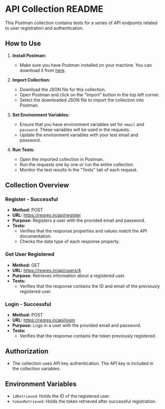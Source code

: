 # API Collection README

This Postman collection contains tests for a series of API endpoints related to user registration and authentication.

## How to Use

1. **Install Postman:**
   - Make sure you have Postman installed on your machine. You can download it from [here](https://www.postman.com/downloads/).

2. **Import Collection:**
   - Download the JSON file for this collection.
   - Open Postman and click on the "Import" button in the top left corner.
   - Select the downloaded JSON file to import the collection into Postman.

3. **Set Environment Variables:**
   - Ensure that you have environment variables set for `email` and `password`. These variables will be used in the requests.
   - Update the environment variables with your test email and password.

4. **Run Tests:**
   - Open the imported collection in Postman.
   - Run the requests one by one or run the entire collection.
   - Monitor the test results in the "Tests" tab of each request.

## Collection Overview

### Register - Successful
- **Method:** POST
- **URL:** https://reqres.in/api/register
- **Purpose:** Registers a user with the provided email and password.
- **Tests:**
  - Verifies that the response properties and values match the API documentation.
  - Checks the data type of each response property.

### Get User Registered
- **Method:** GET
- **URL:** https://reqres.in/api/users/4
- **Purpose:** Retrieves information about a registered user.
- **Tests:**
  - Verifies that the response contains the ID and email of the previously registered user.

### Login - Successful
- **Method:** POST
- **URL:** https://reqres.in/api/login
- **Purpose:** Logs in a user with the provided email and password.
- **Tests:**
  - Verifies that the response contains the token previously registered.

## Authorization
- The collection uses API key authentication. The API key is included in the collection variables.

## Environment Variables
- `idRetrieved`: Holds the ID of the registered user.
- `tokenRetrieved`: Holds the token retrieved after successful registration.
